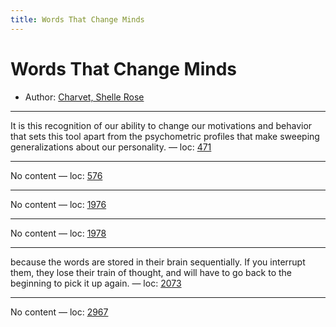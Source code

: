 ```yaml
---
title: Words That Change Minds
---
```

# Words That Change Minds

* Author: [Charvet, Shelle Rose ]()









---
It is this recognition of our ability to change our motivations and behavior that sets this tool apart from the psychometric profiles that make sweeping generalizations about our personality. — loc: [471]()

---
No content — loc: [576]()

---
No content — loc: [1976]()

---
No content — loc: [1978]()

---
because the words are stored in their brain sequentially. If you interrupt them, they lose their train of thought, and will have to go back to the beginning to pick it up again. — loc: [2073]()

---
No content — loc: [2967]()

